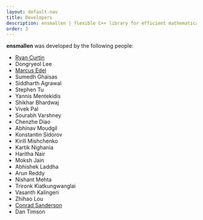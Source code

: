 ```yaml
---
layout: default-nav
title: Developers
description: ensmallen | flexible C++ library for efficient mathematical optimization
order: 3
---
```

**ensmallen** was developed by the following people:


 * [Ryan Curtin](http://ratml.org)
 * Dongryeol Lee
 * [Marcus Edel](http://kurg.org)
 * Sumedh Ghaisas
 * Siddharth Agrawal
 * Stephen Tu
 * Yannis Mentekidis
 * Shikhar Bhardwaj
 * Vivek Pal
 * Sourabh Varshney
 * Chenzhe Diao
 * Abhinav Moudgil
 * Konstantin Sidorov
 * Kirill Mishchenko
 * Kartik Nighania
 * Haritha Nair
 * Moksh Jain
 * Abhishek Laddha
 * Arun Reddy
 * Nishant Mehta
 * Trironk Kiatkungwanglai
 * Vasanth Kalingeri
 * Zhihao Lou
 * [Conrad Sanderson](http://conradsanderson.id.au)
 * Dan Timson
